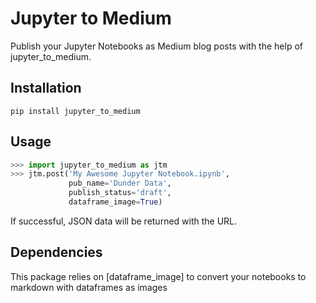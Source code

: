 # Jupyter to Medium

Publish your Jupyter Notebooks as Medium blog posts with the help of jupyter_to_medium.

## Installation

`pip install jupyter_to_medium`

## Usage

```python
>>> import jupyter_to_medium as jtm
>>> jtm.post('My Awesome Jupyter Notebook.ipynb',
             pub_name='Dunder Data',
             publish_status='draft',
             dataframe_image=True)
```

If successful, JSON data will be returned with the URL.

## Dependencies

This package relies on [dataframe_image] to convert your notebooks to markdown with dataframes
as images